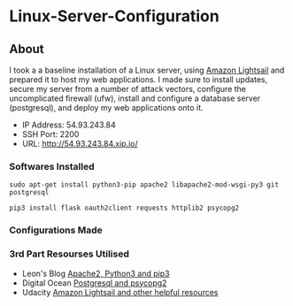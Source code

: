 # Linux-Server-Configuration

## About
I took a a baseline installation of a Linux server, using [Amazon Lightsail](https://lightsail.aws.amazon.com/) and prepared it to host my web applications. I made sure to install updates, secure my server from a number of attack vectors, configure the uncomplicated firewall (ufw), install and configure a database server (postgresql), and deploy my web applications onto it.

- IP Address: 54.93.243.84
- SSH Port: 2200
- URL: http://54.93.243.84.xip.io/

### Softwares Installed
 `sudo apt-get install python3-pip apache2 libapache2-mod-wsgi-py3 git postgresql`
 
 `pip3 install flask oauth2client requests httplib2 psycopg2`
 
 ### Configurations Made
 
 
 ### 3rd Part Resourses Utilised
 - Leon's Blog [Apache2, Python3 and pip3](http://leonwang.me/post/deploy-flask)
 - Digital Ocean [Postgresql and psycopg2](https://www.digitalocean.com/community/tutorials/how-to-install-and-use-postgresql-on-ubuntu-18-04)
 - Udacity [Amazon Lightsail and other helpful resources](https://Udacity.com)

